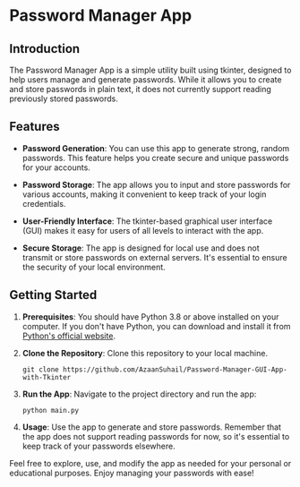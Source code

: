 # Password Manager App

## Introduction

The Password Manager App is a simple utility built using tkinter, designed to help users manage and generate passwords. While it allows you to create and store passwords in plain text, it does not currently support reading previously stored passwords.

## Features

- **Password Generation**: You can use this app to generate strong, random passwords. This feature helps you create secure and unique passwords for your accounts.

- **Password Storage**: The app allows you to input and store passwords for various accounts, making it convenient to keep track of your login credentials.

- **User-Friendly Interface**: The tkinter-based graphical user interface (GUI) makes it easy for users of all levels to interact with the app.

- **Secure Storage**: The app is designed for local use and does not transmit or store passwords on external servers. It's essential to ensure the security of your local environment.

## Getting Started

1. **Prerequisites**: You should have Python 3.8 or above installed on your computer. If you don't have Python, you can download and install it from [Python's official website](https://www.python.org/downloads/).

2. **Clone the Repository**: Clone this repository to your local machine.

   ```shell
   git clone https://github.com/AzaanSuhail/Password-Manager-GUI-App-with-Tkinter
   ```

3. **Run the App**: Navigate to the project directory and run the app:

   ```shell
   python main.py
   ```

4. **Usage**: Use the app to generate and store passwords. Remember that the app does not support reading passwords for now, so it's essential to keep track of your passwords elsewhere.

Feel free to explore, use, and modify the app as needed for your personal or educational purposes. Enjoy managing your passwords with ease!
